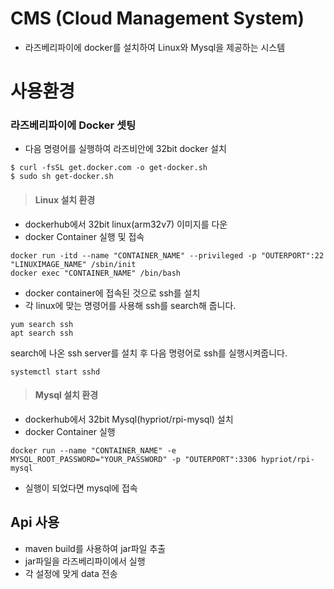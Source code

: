 # CMS (Cloud Management System)
+ 라즈베리파이에 docker를 설치하여 Linux와 Mysql을 제공하는 시스템

# 사용환경
### 라즈베리파이에 Docker 셋팅
+ 다음 명령어를 실행하여 라즈비안에 32bit docker 설치
```
$ curl -fsSL get.docker.com -o get-docker.sh
$ sudo sh get-docker.sh
```

> #### Linux 설치 환경
+ dockerhub에서 32bit linux(arm32v7) 이미지를 다운
+ docker Container 실행 및 접속
```
docker run -itd --name "CONTAINER_NAME" --privileged -p "OUTERPORT":22 "LINUXIMAGE_NAME" /sbin/init
docker exec "CONTAINER_NAME" /bin/bash
```
+ docker container에 접속된 것으로 ssh를 설치
+ 각 linux에 맞는 명령어를 사용해 ssh를 search해 줍니다.
```
yum search ssh
apt search ssh
```
search에 나온 ssh server를 설치 후 다음 명령어로 ssh를 실행시켜줍니다.
```
systemctl start sshd
```

> #### Mysql 설치 환경
+ dockerhub에서 32bit Mysql(hypriot/rpi-mysql) 설치
+ docker Container 실행
```
docker run --name "CONTAINER_NAME" -e MYSQL_ROOT_PASSWORD="YOUR_PASSWORD" -p "OUTERPORT":3306 hypriot/rpi-mysql
```
+ 실행이 되었다면 mysql에 접속

## Api 사용
+ maven build를 사용하여 jar파일 추출
+ jar파일을 라즈베리파이에서 실행
+ 각 설정에 맞게 data 전송
